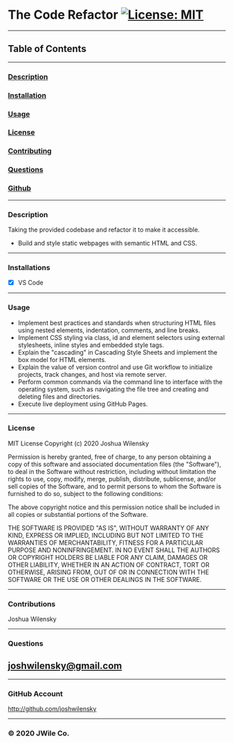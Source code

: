 # The Code Refactor [![License: MIT](https://img.shields.io/badge/License-MIT-yellow.svg)](https://opensource.org/licenses/MIT)

---

## Table of Contents

---

### [Description](#Description)

### [Installation](#Installation)

### [Usage](#Usage)

### [License](#License)

### [Contributing](#Contributing)

### [Questions](#Questions)

### [Github](#Github)

---

### <a name="Description"></a>Description

Taking the provided codebase and refactor it to make it accessible.

- Build and style static webpages with semantic HTML and CSS.

---

### <a name="Installations"></a>Installations

- [x] VS Code

---

### <a name="Usage"></a>Usage

- Implement best practices and standards when structuring HTML files using nested elements, indentation, comments, and line breaks.
- Implement CSS styling via class, id and element selectors using external stylesheets, inline styles and embedded style tags.
- Explain the "cascading" in Cascading Style Sheets and implement the box model for HTML elements.
- Explain the value of version control and use Git workflow to initialize projects, track changes, and host via remote server.
- Perform common commands via the command line to interface with the operating system, such as navigating the file tree and creating and deleting files and directories.
- Execute live deployment using GitHub Pages.

---

### <a name="License"></a>License

MIT License
Copyright (c) 2020 Joshua Wilensky

Permission is hereby granted, free of charge, to any person obtaining a copy
of this software and associated documentation files (the "Software"), to deal
in the Software without restriction, including without limitation the rights
to use, copy, modify, merge, publish, distribute, sublicense, and/or sell
copies of the Software, and to permit persons to whom the Software is
furnished to do so, subject to the following conditions:

The above copyright notice and this permission notice shall be included in all
copies or substantial portions of the Software.

THE SOFTWARE IS PROVIDED "AS IS", WITHOUT WARRANTY OF ANY KIND, EXPRESS OR
IMPLIED, INCLUDING BUT NOT LIMITED TO THE WARRANTIES OF MERCHANTABILITY,
FITNESS FOR A PARTICULAR PURPOSE AND NONINFRINGEMENT. IN NO EVENT SHALL THE
AUTHORS OR COPYRIGHT HOLDERS BE LIABLE FOR ANY CLAIM, DAMAGES OR OTHER
LIABILITY, WHETHER IN AN ACTION OF CONTRACT, TORT OR OTHERWISE, ARISING FROM,
OUT OF OR IN CONNECTION WITH THE SOFTWARE OR THE USE OR OTHER DEALINGS IN THE
SOFTWARE.

---

### <a name="Contributing"></a>Contributions

Joshua Wilensky

---

### <a name="Questions"></a>Questions

## joshwilensky@gmail.com

---

### <a name="Github"></a>GitHub Account

http://github.com/joshwilensky

---

### <a name="Copyright"></a>&copy; 2020 JWile Co.

